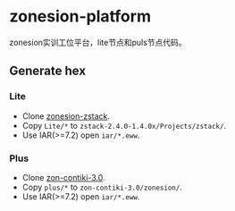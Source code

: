 # zonesion-platform

zonesion实训工位平台，lite节点和puls节点代码。

## Generate hex

### Lite
- Clone [zonesion-zstack](https://github.com/York-Fu/zonesion-zstack).
- Copy `Lite/*` to `zstack-2.4.0-1.4.0x/Projects/zstack/`.
- Use IAR(>=7.2) open `iar/*.eww`.

### Plus
- Clone [zon-contiki-3.0](https://github.com/york-fu/zon-contiki-3.0).
- Copy `plus/*` to `zon-contiki-3.0/zonesion/`.
- Use IAR(>=7.2) open `iar/*.eww`.
